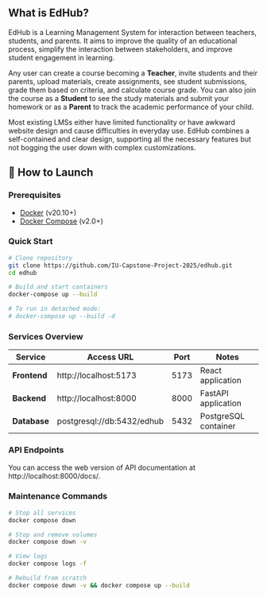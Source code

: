 ## What is EdHub?

EdHub is a Learning Management System for interaction between teachers, students, and parents. It aims to improve the quality of an educational process, simplify the interaction between stakeholders, and improve student engagement in learning.

Any user can create a course becoming a **Teacher**, invite students and their parents, upload materials, create assignments, see student submissions, grade them based on criteria, and calculate course grade. You can also join the course as a **Student** to see the study materials and submit your homework or as a **Parent** to track the academic performance of your child.

Most existing LMSs either have limited functionality or have awkward website design and cause difficulties in everyday use. EdHub combines a self-contained and clear design, supporting all the necessary features but not bogging the user down with complex customizations.

## 🚀 How to Launch

### Prerequisites
- [Docker](https://docs.docker.com/get-docker/) (v20.10+)
- [Docker Compose](https://docs.docker.com/compose/install/) (v2.0+)

### Quick Start
```bash
# Clone repository
git clone https://github.com/IU-Capstone-Project-2025/edhub.git
cd edhub

# Build and start containers
docker-compose up --build

# To run in detached mode:
# docker-compose up --build -d
```

### Services Overview
| Service       | Access URL                  | Port  | Notes                  |
|---------------|-----------------------------|-------|------------------------|
| **Frontend**  | http://localhost:5173       | 5173  | React application      |
| **Backend**   | http://localhost:8000       | 8000  | FastAPI application    |
| **Database**  | postgresql://db:5432/edhub  | 5432  | PostgreSQL container   |

### API Endpoints

You can access the web version of API documentation at http://localhost:8000/docs/.

### Maintenance Commands
```bash
# Stop all services
docker compose down

# Stop and remove volumes
docker compose down -v

# View logs
docker compose logs -f

# Rebuild from scratch
docker compose down -v && docker compose up --build
```